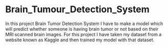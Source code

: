 # Brain_Tumour_Detection_System
In this project Brain Tumor Detection System I have to make a model which will predict whether someone is having brain tumor or not based on their MRI scanned brain images. For this project I have taken my dataset from a website known as Kaggle and then trained my model with that dataset.

